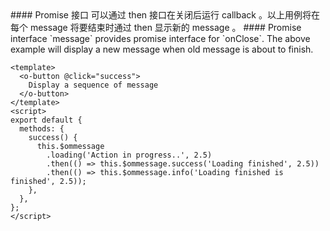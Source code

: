 <cn>
#### Promise 接口
可以通过 then 接口在关闭后运行 callback 。以上用例将在每个 message 将要结束时通过 then 显示新的 message 。
</cn>

<us>
#### Promise interface
`message` provides promise interface for `onClose`. The above example will display a new message when old message is about to finish.
</us>

```vue
<template>
  <o-button @click="success">
    Display a sequence of message
  </o-button>
</template>
<script>
export default {
  methods: {
    success() {
      this.$ommessage
        .loading('Action in progress..', 2.5)
        .then(() => this.$ommessage.success('Loading finished', 2.5))
        .then(() => this.$ommessage.info('Loading finished is finished', 2.5));
    },
  },
};
</script>
```

